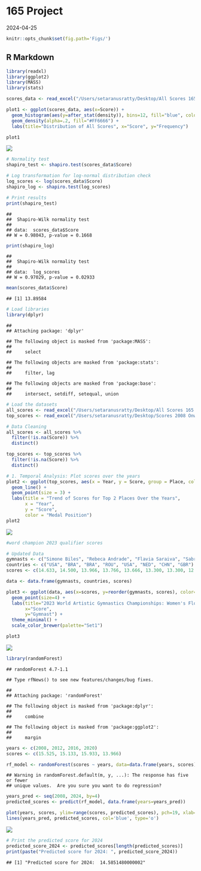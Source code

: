 165 Project
================
2024-04-25

``` r
knitr::opts_chunk$set(fig.path='Figs/')
```

## R Markdown

``` r
library(readxl)
library(ggplot2)
library(MASS)
library(stats)

scores_data <- read_excel("/Users/setaranusratty/Desktop/All Scores 165.xlsx")

plot1 <- ggplot(scores_data, aes(x=Score)) +
  geom_histogram(aes(y=after_stat(density)), bins=12, fill="blue", color="black") +
  geom_density(alpha=.2, fill="#FF6666") +
  labs(title="Distribution of All Scores", x="Score", y="Frequency")

plot1
```

![](Figs/cars-1.png)<!-- -->

``` r
# Normality test
shapiro_test <- shapiro.test(scores_data$Score)

# Log transformation for log-normal distribution check
log_scores <- log(scores_data$Score)
shapiro_log <- shapiro.test(log_scores)

# Print results
print(shapiro_test)
```

    ## 
    ##  Shapiro-Wilk normality test
    ## 
    ## data:  scores_data$Score
    ## W = 0.98043, p-value = 0.1668

``` r
print(shapiro_log)
```

    ## 
    ##  Shapiro-Wilk normality test
    ## 
    ## data:  log_scores
    ## W = 0.97029, p-value = 0.02933

``` r
mean(scores_data$Score)
```

    ## [1] 13.89584

``` r
# Load libraries
library(dplyr)
```

    ## 
    ## Attaching package: 'dplyr'

    ## The following object is masked from 'package:MASS':
    ## 
    ##     select

    ## The following objects are masked from 'package:stats':
    ## 
    ##     filter, lag

    ## The following objects are masked from 'package:base':
    ## 
    ##     intersect, setdiff, setequal, union

``` r
# Load the datasets
all_scores <- read_excel("/Users/setaranusratty/Desktop/All Scores 165.xlsx")
top_scores <- read_excel("/Users/setaranusratty/Desktop/Scores 2008 Onwards 165.xlsx")

# Data Cleaning
all_scores <- all_scores %>% 
  filter(!is.na(Score)) %>%
  distinct()

top_scores <- top_scores %>% 
  filter(!is.na(Score)) %>%
  distinct()

# 1. Temporal Analysis: Plot scores over the years
plot2 <- ggplot(top_scores, aes(x = Year, y = Score, group = Place, color = factor(Place))) +
  geom_line() +
  geom_point(size = 3) +
  labs(title = "Trend of Scores for Top 2 Places Over the Years",
       x = "Year",
       y = "Score",
       color = "Medal Position")
plot2
```

![](Figs/unnamed-chunk-1-1.png)<!-- -->

``` r
#word champion 2023 qualifier scores

# Updated Data
gymnasts <- c("Simone Biles", "Rebeca Andrade", "Flavia Saraiva", "Sabrina Maneca-Voinea", "Shilese Jones", "Naomi Visser", "Zhou Yaqin", "Alice Kinsella")
countries <- c("USA", "BRA", "BRA", "ROU", "USA", "NED", "CHN", "GBR")
scores <- c(14.633, 14.500, 13.966, 13.766, 13.666, 13.300, 13.300, 12.666)

data <- data.frame(gymnasts, countries, scores)

plot3 <- ggplot(data, aes(x=scores, y=reorder(gymnasts, scores), color=countries)) + 
  geom_point(size=4) +
  labs(title="2023 World Artistic Gymnastics Championships: Women's Floor Qualification",
       x="Score",
       y="Gymnast") +
  theme_minimal() +
  scale_color_brewer(palette="Set1")

plot3
```

![](Figs/unnamed-chunk-2-1.png)<!-- -->

``` r
library(randomForest)
```

    ## randomForest 4.7-1.1

    ## Type rfNews() to see new features/changes/bug fixes.

    ## 
    ## Attaching package: 'randomForest'

    ## The following object is masked from 'package:dplyr':
    ## 
    ##     combine

    ## The following object is masked from 'package:ggplot2':
    ## 
    ##     margin

``` r
years <- c(2008, 2012, 2016, 2020)
scores <- c(15.525, 15.133, 15.933, 13.966)  

rf_model <- randomForest(scores ~ years, data=data.frame(years, scores), ntree=1000, importance=TRUE)
```

    ## Warning in randomForest.default(m, y, ...): The response has five or fewer
    ## unique values.  Are you sure you want to do regression?

``` r
years_pred <- seq(2008, 2024, by=4)
predicted_scores <- predict(rf_model, data.frame(years=years_pred))

plot(years, scores, ylim=range(scores, predicted_scores), pch=19, xlab="Year", ylab="Scores", main="Random Forest Predictions vs Actual Scores")
lines(years_pred, predicted_scores, col='blue', type='o')
```

![](Figs/unnamed-chunk-3-1.png)<!-- -->

``` r
# Print the predicted score for 2024
predicted_score_2024 <- predicted_scores[length(predicted_scores)]
print(paste("Predicted score for 2024: ", predicted_score_2024))
```

    ## [1] "Predicted score for 2024:  14.5851480000002"
